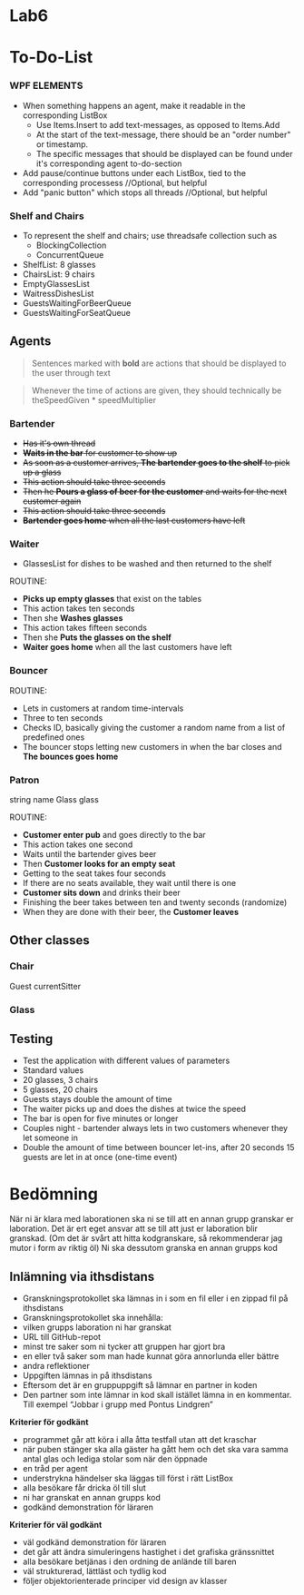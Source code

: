 # Lab6

# To-Do-List
### WPF ELEMENTS
* When something happens an agent, make it readable in the corresponding ListBox
  * Use Items.Insert to add text-messages, as opposed to Items.Add
  * At the start of the text-message, there should be an "order number" or timestamp.
  * The specific messages that should be displayed can be found under it's corresponding agent to-do-section
* Add pause/continue buttons under each ListBox, tied to the corresponding processess //Optional, but helpful
* Add "panic button" which stops all threads //Optional, but helpful

### Shelf and Chairs
* To represent the shelf and chairs; use threadsafe collection such as
  * BlockingCollection
  * ConcurrentQueue<T>
* ShelfList: 8 glasses
* ChairsList: 9 chairs
* EmptyGlassesList
* WaitressDishesList
* GuestsWaitingForBeerQueue
* GuestsWaitingForSeatQueue
  
## Agents
> Sentences marked with **bold** are actions that should be displayed to the user through text

> Whenever the time of actions are given, they should technically be theSpeedGiven * speedMultiplier
### Bartender
* ~~Has it's own thread~~
* ~~**Waits in the bar** for customer to show up~~
* ~~As soon as a customer arrives, **The bartender goes to the shelf** to pick up a glass~~
 * ~~This action should take three seconds~~
* ~~Then he **Pours a glass of beer for the customer** and waits for the next customer again~~
 * ~~This action should take three seconds~~
* ~~**Bartender goes home** when all the last customers have left~~

### Waiter
* GlassesList for dishes to be washed and then returned to the shelf

ROUTINE:
* **Picks up empty glasses** that exist on the tables
 * This action takes ten seconds
* Then she **Washes glasses**
 * This action takes fifteen seconds
* Then she **Puts the glasses on the shelf**
* **Waiter goes home** when all the last customers have left

### Bouncer
ROUTINE:
* Lets in customers at random time-intervals
 * Three to ten seconds
* Checks ID, basically giving the customer a random name from a list of predefined ones
* The bouncer stops letting new customers in when the bar closes and **The bounces goes home**

### Patron
string name
Glass glass

ROUTINE:
* **Customer enter pub** and goes directly to the bar
 * This action takes one second
* Waits until the bartender gives beer
* Then **Customer looks for an empty seat**
 * Getting to the seat takes four seconds
 * If there are no seats available, they wait until there is one
* **Customer sits down** and drinks their beer
 * Finishing the beer takes between ten and twenty seconds (randomize)
* When they are done with their beer, the **Customer leaves**

## Other classes
### Chair
Guest currentSitter

### Glass


## Testing
* Test the application with different values of parameters
 * Standard values
 * 20 glasses, 3 chairs
 * 5 glasses, 20 chairs
 * Guests stays double the amount of time
 * The waiter picks up and does the dishes at twice the speed
 * The bar is open for five minutes or longer
 * Couples night - bartender always lets in two customers whenever they let someone in
 * Double the amount of time between bouncer let-ins, after 20 seconds 15 guests are let in at once (one-time event)
 
# Bedömning
När ni är klara med laborationen ska ni se till att en annan grupp granskar er laboration. Det är ert eget ansvar att se till att just er laboration blir granskad. (Om det är svårt att hitta kodgranskare, så rekommenderar jag mutor i form av riktig öl) Ni ska dessutom granska en annan grupps kod

## Inlämning via ithsdistans
* Granskningsprotokollet ska lämnas in i som en fil eller i en zippad fil på ithsdistans
* Granskningsprotokollet ska innehålla:
 * vilken grupps laboration ni har granskat
 * URL till GitHub-repot
 * minst tre saker som ni tycker att gruppen har gjort bra
 * en eller två saker som man hade kunnat göra annorlunda eller bättre
 * andra reflektioner
* Uppgiften lämnas in på ithsdistans
* Eftersom det är en gruppuppgift så lämnar en partner in koden
* Den partner som inte lämnar in kod skall istället lämna in en kommentar. Till exempel
“Jobbar i grupp med Pontus Lindgren”

**Kriterier för godkänt**
* programmet går att köra i alla åtta testfall utan att det kraschar
* när puben stänger ska alla gäster ha gått hem och det ska vara samma antal glas och lediga stolar som när den öppnade
* en tråd per agent
* understrykna händelser ska läggas till först i rätt ListBox
* alla besökare får dricka öl till slut
* ni har granskat en annan grupps kod
* godkänd demonstration för läraren

**Kriterier för väl godkänt**
* väl godkänd demonstration för läraren
* det går att ändra simuleringens hastighet i det grafiska gränssnittet
* alla besökare betjänas i den ordning de anlände till baren
* väl strukturerad, lättläst och tydlig kod
* följer objektorienterade principer vid design av klasser
